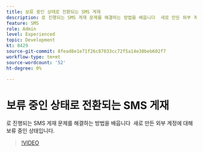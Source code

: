 ```yaml
---
title: 보류 중인 상태로 전환되는 SMS 게재
description: 로 진행되는 SMS 게재 문제를 해결하는 방법을 배웁니다  새로 만든 외부 계정에 대해 보류 중인 상태입니다.
feature: SMS
role: Admin
level: Experienced
topic: Development
kt: 8429
source-git-commit: 8fead8e1e71f26c87033cc72f5a14e38beb602f7
workflow-type: tm+mt
source-wordcount: '52'
ht-degree: 0%

---
```



# 보류 중인 상태로 전환되는 SMS 게재

로 진행되는 SMS 게재 문제를 해결하는 방법을 배웁니다  새로 만든 외부 계정에 대해 보류 중인 상태입니다.

>[!VIDEO](https://video.tv.adobe.com/v/335986?quality=12)
